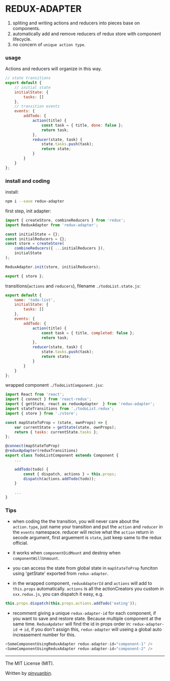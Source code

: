 # REDUX-ADAPTER
1. spliting and writing actions and reducers into pieces base on components.
2. automatically add and remove reducers of redux store with component lifecycle.
3. no concern of `unique action type`.

### usage
Actions and reducers will organize in this way.
```javascript
// state transitions
export default {
    // initial state
    initialState: {
        tasks: []
    },
    // transition events
    events: {
        addTodo: {
            action(title) {
                const task = { title, done: false };
                return task;
            },
            reducer(state, task) {
                state.tasks.push(task);
                return state;
            }
        }
    }
};
```

### install and coding
install:
```bash
npm i --save redux-adapter
```

first step, init adapter:
```javascript
import { createStore, combineReducers } from 'redux';
import ReduxAdapter from 'redux-adapter';

const initialState = {};
const initialReducers = {};
const store = createStore(
    combineReducers({ ...initialReducers }),
    initialState
);

ReduxAdapter.init(store, initialReducers);

export { store };
```

transitions(`actions` and `reducers`), filename `./todoList.state.js`:
```javascript
export default {
    name: 'todo-list',
    initialState: {
        tasks: []
    },
    events: {
        addTodo: {
            action(title) {
                const task = { title, completed: false };
                return task;
            },
            reducer(state, task) {
                state.tasks.push(task);
                return state;
            }
        }
    }
};
```
wrapped component `./TodoListComponent.jsx`:
```javascript
import React from 'react';
import { connect } from 'react-redux';
import { getState, react as reduxApdapter  } from 'redux-adapter';
import stateTransitions from './todoList.redux';
import { store } from './store';

const mapStateToProp = (state, ownProps) => {
    var currentState = getState(state, ownProps);
    return { tasks: currentState.tasks };
};

@connect(mapStateToProp)
@reduxApdapter(reduxTransitions)
export class TodoListComponent extends Component {
    ...

    addTodo(todo) {
        const { dispatch, actions } = this.props;
        dispatch(actions.addTodo(todo));
    }

    ...
}
```

### Tips

- when coding the the transition, you will never care about the `action.type`, just name your transition and put the `action` and `reducer` in the `events` namespace. reducer will recive what the `action` return in secode argument, first arguement is `state`, just keep same to the redux official.


- it works when `componentDidMount` and destroy when `componentWillUnmount`.

- you can access the state from global state in `mapStateToProp` funciton using 'getState' exported from `redux-adapter`.


- in the wrapped component, `reduxAdapterId` and `actions` will add to `this.props` automatically. `actions` is all the actionCreators you custom in `xxx.redux.js`, you can dispatch it easy, e.g.
```javascript
this.props.dispatch(this.props.actions.addTodo('eating'));
```


- recomment giving a unique `redux-adapter-id` for each component, if you want to save and restore state. Because multiple component at the same time. `ReduxApdater` will find the id in props order in: `redux-adapter-id` -> `id`, if you don't assign this, `redux-adapter` will useing a global auto increasement number for this.
```javascript
<SomeComponentUsingReduxAdapter redux-adapter-id="component-1" />
<SomeComponentUsingReduxAdapter redux-adapter-id="component-2" />
```

---------------------
The MIT License (MIT).

Written by [qinyuanbin](https://github.com/qinyuanbin).
